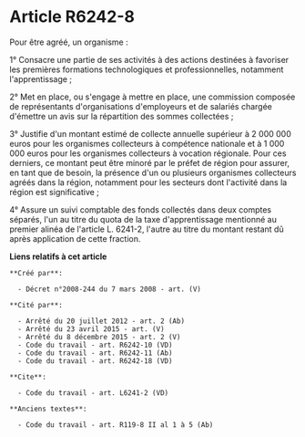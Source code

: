 # Article R6242-8

Pour être agréé, un organisme : 

1° Consacre une partie de ses activités à des actions destinées à favoriser les premières formations technologiques et
professionnelles, notamment l'apprentissage ; 

2° Met en place, ou s'engage à mettre en place, une commission composée de représentants d'organisations d'employeurs et de
salariés chargée d'émettre un avis sur la répartition des sommes collectées ; 

3° Justifie d'un montant estimé de collecte annuelle supérieur à 2 000 000 euros pour les organismes collecteurs à compétence
nationale et à 1 000 000 euros pour les organismes collecteurs à vocation régionale. Pour ces derniers, ce montant peut être
minoré par le préfet de région pour assurer, en tant que de besoin, la présence d'un ou plusieurs organismes collecteurs
agréés dans la région, notamment pour les secteurs dont l'activité dans la région est significative ; 

4° Assure un suivi comptable des fonds collectés dans deux comptes séparés, l'un au titre du quota de la taxe d'apprentissage
mentionné au premier alinéa de l'article L. 6241-2, l'autre au titre du montant restant dû après application de cette
fraction.

**Liens relatifs à cet article**

	**Créé par**:

	  - Décret n°2008-244 du 7 mars 2008 - art. (V)

	**Cité par**:

	  - Arrêté du 20 juillet 2012 - art. 2 (Ab)
	  - Arrêté du 23 avril 2015 - art. (V)
	  - Arrêté du 8 décembre 2015 - art. 2 (V)
	  - Code du travail - art. R6242-10 (VD)
	  - Code du travail - art. R6242-11 (Ab)
	  - Code du travail - art. R6242-18 (VD)

	**Cite**:

	  - Code du travail - art. L6241-2 (VD)

	**Anciens textes**:

	  - Code du travail - art. R119-8 II al 1 à 5 (Ab)
